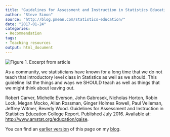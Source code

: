 ```yaml
---
title: "Guidelines for Assessment and Instruction in Statistics Education College Report 2016"
author: "Steve Simon"
source: "http://blog.pmean.com/statistics-education/"
date: "2017-01-24"
categories:
- Recommendation
tags:
- Teaching resources
output: html_document
---
```


![Figure 1. Excerpt from article](http://www.pmean.com/new-images/17/statistics-education01.png)

<div class="notes">

As a community, we statisticians have known for a long time that we do not teach that introductory level class in Statistics as well as we should. This guideline list the things and ways we SHOULD teach as well as things that we might think about leaving out.

Robert Carver, Michelle Everson, John Gabrosek, Nicholas Horton, Robin Lock, Megan Mocko, Allan Rossman, Ginger Holmes Rowell, Paul Velleman, Jeffrey Witmer, Beverly Wood. Guidelines for Assessment and Instruction in Statistics Education College Report. Published July 2016. Available at: <http://www.amstat.org/education/gaise>.

You can find an [earlier version][sim1] of this page on my [blog][sim2].

[sim1]: http://blog.pmean.com/statistics-education/
[sim2]: http://blog.pmean.com

</div>
